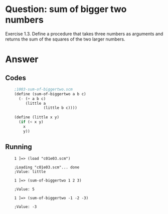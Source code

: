 # Question: sum of bigger two numbers
Exercise 1.3.  Define a procedure that takes three numbers as arguments and returns the sum of the squares of the two larger numbers.

# Answer
## Codes
```scheme
    ;1003-sum-of-biggertwo.scm
    (define (sum-of-biggertwo a b c)
      (- (+ a b c)
         (little a
                 (little b c))))
    
    (define (little x y)
      (if (< x y)
        x
        y))
```

## Running
```
    1 ]=> (load "c01e03.scm")
    
    ;Loading "c01e03.scm"... done
    ;Value: little
    
    1 ]=> (sum-of-biggertwo 1 2 3)
    
    ;Value: 5
    
    1 ]=> (sum-of-biggertwo -1 -2 -3)
    
    ;Value: -3
```
